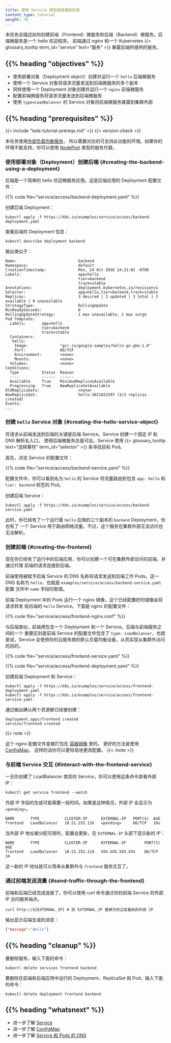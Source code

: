 ```yaml
---
title: 使用 Service 把前端连接到后端
content_type: tutorial
weight: 70
---
```

<!--
title: Connect a Frontend to a Backend Using Services
content_type: tutorial
weight: 70
-->

<!-- overview -->

<!--
This task shows how to create a _frontend_ and a _backend_ microservice. The backend 
microservice is a hello greeter. The frontend exposes the backend using nginx and a 
Kubernetes {{< glossary_tooltip term_id="service" >}} object.
-->

本任务会描述如何创建前端（Frontend）微服务和后端（Backend）微服务。后端微服务是一个 hello 欢迎程序。
前端通过 nginx 和一个 Kubernetes {{< glossary_tooltip term_id="service" text="服务" >}}
暴露后端所提供的服务。

## {{% heading "objectives" %}}

<!--
* Create and run a sample `hello` backend microservice using a
  {{< glossary_tooltip term_id="deployment" >}} object.
* Use a Service object to send traffic to the backend microservice's multiple replicas.
* Create and run a `nginx` frontend microservice, also using a Deployment object.
* Configure the frontend microservice to send traffic to the backend microservice.
* Use a Service object of `type=LoadBalancer` to expose the frontend microservice
  outside the cluster.
-->
* 使用部署对象（Deployment object）创建并运行一个 `hello` 后端微服务
* 使用一个 Service 对象将请求流量发送到后端微服务的多个副本
* 同样使用一个 Deployment 对象创建并运行一个 `nginx` 前端微服务
* 配置前端微服务将请求流量发送到后端微服务
* 使用 `type=LoadBalancer` 的 Service 对象将前端微服务暴露到集群外部

## {{% heading "prerequisites" %}}

{{< include "task-tutorial-prereqs.md" >}} {{< version-check >}}

<!--
This task uses
[Services with external load balancers](/docs/tasks/access-application-cluster/create-external-load-balancer/), which
require a supported environment. If your environment does not support this, you can use a Service of type
[NodePort](/docs/concepts/services-networking/service/#type-nodeport) instead.
-->
本任务使用[外部负载均衡服务](/zh-cn/docs/tasks/access-application-cluster/create-external-load-balancer/)，
所以需要对应的可支持此功能的环境。如果你的环境不能支持，你可以使用
[NodePort](/zh-cn/docs/concepts/services-networking/service/#type-nodeport)
类型的服务代替。

<!-- lessoncontent -->

<!--
## Creating the backend using a Deployment

The backend is a simple hello greeter microservice. Here is the configuration
file for the backend Deployment:
-->
### 使用部署对象（Deployment）创建后端   {#creating-the-backend-using-a-deployment}

后端是一个简单的 hello 欢迎微服务应用。这是后端应用的 Deployment 配置文件：

{{% code file="service/access/backend-deployment.yaml" %}}

<!-- 
Create the backend Deployment:
-->
创建后端 Deployment：

```shell
kubectl apply -f https://k8s.io/examples/service/access/backend-deployment.yaml
```

<!--
View information about the backend Deployment:
-->
查看后端的 Deployment 信息：

```shell
kubectl describe deployment backend
```

<!--
The output is similar to this:
-->
输出类似于：

```
Name:                           backend
Namespace:                      default
CreationTimestamp:              Mon, 24 Oct 2016 14:21:02 -0700
Labels:                         app=hello
                                tier=backend
                                track=stable
Annotations:                    deployment.kubernetes.io/revision=1
Selector:                       app=hello,tier=backend,track=stable
Replicas:                       3 desired | 3 updated | 3 total | 3 available | 0 unavailable
StrategyType:                   RollingUpdate
MinReadySeconds:                0
RollingUpdateStrategy:          1 max unavailable, 1 max surge
Pod Template:
  Labels:       app=hello
                tier=backend
                track=stable
  Containers:
   hello:
    Image:              "gcr.io/google-samples/hello-go-gke:1.0"
    Port:               80/TCP
    Environment:        <none>
    Mounts:             <none>
  Volumes:              <none>
Conditions:
  Type          Status  Reason
  ----          ------  ------
  Available     True    MinimumReplicasAvailable
  Progressing   True    NewReplicaSetAvailable
OldReplicaSets:                 <none>
NewReplicaSet:                  hello-3621623197 (3/3 replicas created)
Events:
...
```

<!--
## Creating the `hello` Service object

The key to sending requests from a frontend to a backend is the backend
Service. A Service creates a persistent IP address and DNS name entry
so that the backend microservice can always be reached. A Service uses
{{< glossary_tooltip text="selectors" term_id="selector" >}} to find
the Pods that it routes traffic to.

First, explore the Service configuration file:
-->
### 创建 `hello` Service 对象   {#creating-the-hello-service-object}

将请求从前端发送到后端的关键是后端 Service。Service 创建一个固定 IP 和 DNS 解析名入口，
使得后端微服务总是可达。Service 使用
{{< glossary_tooltip text="选择算符" term_id="selector" >}} 
来寻找目标 Pod。

首先，浏览 Service 的配置文件：

{{% code file="service/access/backend-service.yaml" %}}

<!--
In the configuration file, you can see that the Service, named `hello` routes
traffic to Pods that have the labels `app: hello` and `tier: backend`.
-->
配置文件中，你可以看到名为 `hello` 的 Service 将流量路由到包含 `app: hello`
和 `tier: backend` 标签的 Pod。

<!--
Create the backend Service:
-->
创建后端 Service：

```shell
kubectl apply -f https://k8s.io/examples/service/access/backend-service.yaml
```

<!--
At this point, you have a `backend` Deployment running three replicas of your `hello`
application, and you have a Service that can route traffic to them. However, this
service is neither available nor resolvable outside the cluster.
-->
此时，你已经有了一个运行着 `hello` 应用的三个副本的 `backend` Deployment，你也有了
一个 Service 用于路由网络流量。不过，这个服务在集群外部无法访问也无法解析。

<!--
## Creating the frontend

Now that you have your backend running, you can create a frontend that is accessible 
outside the cluster, and connects to the backend by proxying requests to it.

The frontend sends requests to the backend worker Pods by using the DNS name
given to the backend Service. The DNS name is `hello`, which is the value
of the `name` field in the `examples/service/access/backend-service.yaml` 
configuration file.

The Pods in the frontend Deployment run a nginx image that is configured
to proxy requests to the `hello` backend Service. Here is the nginx configuration file:
-->
### 创建前端   {#creating-the-frontend}

现在你已经有了运行中的后端应用，你可以创建一个可在集群外部访问的前端，并通过代理
前端的请求连接到后端。

前端使用被赋予后端 Service 的 DNS 名称将请求发送到后端工作 Pods。这一 DNS
名称为 `hello`，也就是 `examples/service/access/backend-service.yaml` 配置
文件中 `name` 字段的取值。

前端 Deployment 中的 Pods 运行一个 nginx 镜像，这个已经配置好的镜像会将请求转发
给后端的 `hello` Service。下面是  nginx 的配置文件：

{{% code file="service/access/frontend-nginx.conf" %}}

<!--
Similar to the backend, the frontend has a Deployment and a Service. An important
difference to notice between the backend and frontend services, is that the
configuration for the frontend Service has `type: LoadBalancer`, which means that
the Service uses a load balancer provisioned by your cloud provider and will be
accessible from outside the cluster.
-->
与后端类似，前端用包含一个 Deployment 和一个 Service。后端与前端服务之间的一个
重要区别是前端 Service 的配置文件包含了 `type: LoadBalancer`，也就是说，Service
会使用你的云服务商的默认负载均衡设备，从而实现从集群外访问的目的。

{{% code file="service/access/frontend-service.yaml" %}}

{{% code file="service/access/frontend-deployment.yaml" %}}


<!--
Create the frontend Deployment and Service:
-->
创建前端 Deployment 和 Service：

```shell
kubectl apply -f https://k8s.io/examples/service/access/frontend-deployment.yaml
kubectl apply -f https://k8s.io/examples/service/access/frontend-service.yaml
```

<!--
The output verifies that both resources were created:
-->
通过输出确认两个资源都已经被创建：

```
deployment.apps/frontend created
service/frontend created
```

{{< note >}}
<!--
The nginx configuration is baked into the
[container image](/examples/service/access/Dockerfile). A better way to do this would
be to use a
[ConfigMap](/docs/tasks/configure-pod-container/configure-pod-configmap/),
so that you can change the configuration more easily.
-->
这个 nginx 配置文件是被打包在
[容器镜像](/examples/service/access/Dockerfile) 里的。
更好的方法是使用
[ConfigMap](/zh-cn/docs/tasks/configure-pod-container/configure-pod-configmap/)，
这样的话你可以更轻易地更改配置。
{{< /note >}}

<!--
## Interact with the frontend Service

Once you've created a Service of type LoadBalancer, you can use this
command to find the external IP:
-->
### 与前端 Service 交互   {#interact-with-the-frontend-service}

一旦你创建了 LoadBalancer 类型的 Service，你可以使用这条命令查看外部 IP：

```shell
kubectl get service frontend --watch
```

<!--
This displays the configuration for the `frontend` Service and watches for
changes. Initially, the external IP is listed as `<pending>`:
-->
外部 IP 字段的生成可能需要一些时间。如果是这种情况，外部 IP 会显示为 `<pending>`。

```
NAME       TYPE           CLUSTER-IP      EXTERNAL-IP   PORT(S)  AGE
frontend   LoadBalancer   10.51.252.116   <pending>     80/TCP   10s
```

<!--
As soon as an external IP is provisioned, however, the configuration updates
to include the new IP under the `EXTERNAL-IP` heading:
-->
当外部 IP 地址被分配可用时，配置会更新，在 `EXTERNAL-IP` 头部下显示新的 IP：

```
NAME       TYPE           CLUSTER-IP      EXTERNAL-IP        PORT(S)  AGE
frontend   LoadBalancer   10.51.252.116   XXX.XXX.XXX.XXX    80/TCP   1m
```

<!--
That IP can now be used to interact with the `frontend` service from outside the
cluster.
-->
这一新的 IP 地址就可以用来从集群外与 `frontend` 服务交互了。


<!--
## Send traffic through the frontend

The frontend and backend are now connected. You can hit the endpoint
by using the curl command on the external IP of your frontend Service.
-->
### 通过前端发送流量   {#send-traffic-through-the-frontend}

前端和后端已经完成连接了。你可以使用 curl 命令通过你的前端 Service 的外部
IP 访问服务端点。

```shell
curl http://${EXTERNAL_IP} # 将 EXTERNAL_IP 替换为你之前看到的外部 IP
```

<!--
The output shows the message generated by the backend:
-->
输出显示后端生成的消息：

```json
{"message":"Hello"}
```

## {{% heading "cleanup" %}}

<!--
To delete the Services, enter this command:
-->
要删除服务，输入下面的命令：

```shell
kubectl delete services frontend backend
```

<!--
To delete the Deployments, the ReplicaSets and the Pods that are running the backend and frontend applications, enter this command:
-->
要删除在前端和后端应用中运行的 Deployment、ReplicaSet 和 Pod，输入下面的命令：

```shell
kubectl delete deployment frontend backend
```

## {{% heading "whatsnext" %}}

<!--
* Learn more about [Services](/docs/concepts/services-networking/service/)
* Learn more about [ConfigMaps](/docs/tasks/configure-pod-container/configure-pod-configmap/)
* Learn more about [DNS for Service and Pods](/docs/concepts/services-networking/dns-pod-service/)
-->
* 进一步了解 [Service](/zh-cn/docs/concepts/services-networking/service/)
* 进一步了解 [ConfigMap](/zh-cn/docs/tasks/configure-pod-container/configure-pod-configmap/)
* 进一步了解 [Service 和 Pods 的 DNS](/zh-cn/docs/concepts/services-networking/dns-pod-service/)
